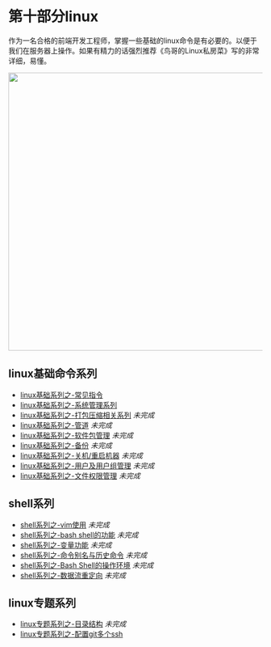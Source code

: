 # 第十部分linux

 作为一名合格的前端开发工程师，掌握一些基础的linux命令是有必要的。以便于我们在服务器上操作。如果有精力的话强烈推荐《鸟哥的Linux私房菜》写的非常详细，易懂。<br/>

 <image src="https://github.com/MarsPen/-notes-summary/blob/master/images/linux.png" width="550"></image>


## linux基础命令系列

* [linux基础系列之-常见指令][1]
* [linux基础系列之-系统管理系列][2]
* [linux基础系列之-打包压缩相关系列][3] *未完成*
* [linux基础系列之-管道][4] *未完成*
* [linux基础系列之-软件包管理][5] *未完成*
* [linux基础系列之-备份][6] *未完成*
* [linux基础系列之-关机/重启机器][7] *未完成*
* [linux基础系列之-用户及用户组管理][8] *未完成*
* [linux基础系列之-文件权限管理][9] *未完成*

## shell系列

* [shell系列之-vim使用][10] *未完成*
* [shell系列之-bash shell的功能][11] *未完成*
* [shell系列之-变量功能][12] *未完成*
* [shell系列之-命令别名与历史命令][13] *未完成*
* [shell系列之-Bash Shell的操作环境][14] *未完成*
* [shell系列之-数据流重定向][15] *未完成*


## linux专题系列
* [linux专题系列之-目录结构][16] *未完成*
* [linux专题系列之-配置git多个ssh][17]

[1]: https://github.com/MarsPen/-notes-summary/blob/master/linux/instructions.md
[2]: https://github.com/MarsPen/-notes-summary/blob/master/linux/system.md
[3]: https://github.com/MarsPen/-notes-summary/blob/master/linux/compression.md
[4]: https://github.com/MarsPen/-notes-summary/blob/master/linux/pipe.md
[5]: https://github.com/MarsPen/-notes-summary/blob/master/linux/package.md
[6]: https://github.com/MarsPen/-notes-summary/blob/master/linux/backup.md
[7]: https://github.com/MarsPen/-notes-summary/blob/master/linux/shutdown.md
[8]: https://github.com/MarsPen/-notes-summary/blob/master/linux/user.md
[9]: https://github.com/MarsPen/-notes-summary/blob/master/linux/fileauth.md
[10]: https://github.com/MarsPen/-notes-summary/blob/master/linux/vim.md
[11]: https://github.com/MarsPen/-notes-summary/blob/master/linux/bash.md
[12]: https://github.com/MarsPen/-notes-summary/blob/master/linux/variable.md
[13]: https://github.com/MarsPen/-notes-summary/blob/master/linux/alias.md
[14]: https://github.com/MarsPen/-notes-summary/blob/master/linux/operating.md
[15]: https://github.com/MarsPen/-notes-summary/blob/master/linux/redirect.md
[16]: https://github.com/MarsPen/-notes-summary/blob/master/linux/directory.md
[17]: https://github.com/MarsPen/-notes-summary/blob/master/linux/git.md